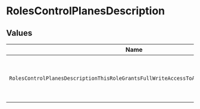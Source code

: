 # RolesControlPlanesDescription


## Values

| Name                                                                                 | Value                                                                                |
| ------------------------------------------------------------------------------------ | ------------------------------------------------------------------------------------ |
| `RolesControlPlanesDescriptionThisRoleGrantsFullWriteAccessToAdministerCertificates` | This role grants full write access to administer certificates.                       |